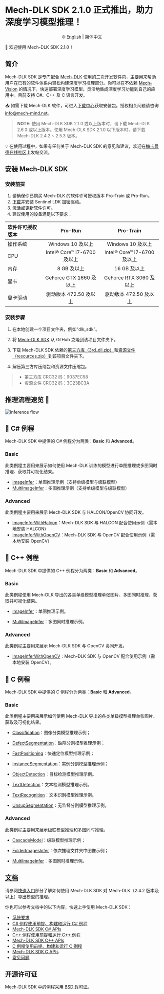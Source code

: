 #  Mech-DLK SDK 2.1.0 正式推出，助力深度学习模型推理！
<div align="center">

🌐 [English](README.md) | 简体中文

</div>

📢 欢迎使用 Mech-DLK SDK 2.1.0！

## 简介
Mech-DLK SDK 是专门配合 [Mech-DLK](https://www.mech-mind.com.cn/product/mech-dlk-offline-training-tools-for-deep-learning.html) 使用的二次开发软件包，主要用来帮助用户在已有的软件体系内轻松构建深度学习推理部分。你可以在不依赖 [Mech-Vision](https://www.mech-mind.com.cn/product/mech-vision-graphical-machine-vision-software.html) 的情况下，快速部署深度学习模型，灵活地集成深度学习功能到自己的应用中。目前支持 C#、C++ 及 C 语言开发。

📥 如需下载 Mech-DLK 软件，可进入[下载中心](https://downloads.mech-mind.com.cn/?tab=tab-dlk)获取安装包。授权相关问题请咨询 info@mech-mind.net。
> **NOTE**: 使用 Mech-DLK SDK 2.1.0 或以上版本时，请下载 Mech-DLK 2.6.0 或以上版本。使用 Mech-DLK SDK 2.1.0 以下版本时，请下载 Mech-DLK 2.4.2 ~ 2.5.3 版本。


💡 在使用过程中，如果有任何关于 Mech-DLK SDK 的意见和建议，欢迎在[梅卡曼德在线社区](https://community.mech-mind.com.cn/)上发帖交流。

## 安装 Mech-DLK SDK

### 安装前提

1. 请确保你已购买 Mech-DLK 的软件许可授权版本 Pro-Train 或 Pro-Run。
2. [下载](https://releasehub-1316409819.cos.accelerate.myqcloud.com/Download/Tools/Sentinel_LDK_Run-time_setup%2010.11.zip)并安装 Sentinel LDK 加密驱动。
3. [激活或更新](https://docs.mech-mind.net/zh/dlk-sdk-manual/2.1.0/faq/software-license.html#manage-license)软件许可。
4. 建议使用的设备满足以下要求：

|软件许可授权版本 | Pro-Run | Pro-Train
|  :----  | :----:  | :----:
|操作系统 |Windows 10 及以上 |Windows 10 及以上
|CPU |Intel® Core™ i7-6700 及以上 |Intel® Core™ i7-6700 及以上
|内存 |8 GB 及以上 |16 GB 及以上
|显卡 |GeForce GTX 1660 及以上 |GeForce RTX 3060 及以上
|显卡驱动 |驱动版本 472.50 及以上 |驱动版本 472.50 及以上

### 安装步骤

1. 在本地创建一个项目文件夹，例如“dlk_sdk”。

2. 将 [Mech-DLK SDK](https://github.com/MechMindRobotics/mechdlk_sdk/tree/v2.1.0) 从 GitHub 克隆到该项目文件夹下。

3. 下载 Mech-DLK SDK 依赖的[第三方库（3rd_dll.zip）](https://mechmindonedrive-my.sharepoint.com/:u:/r/personal/no-reply_onedrive_mech-mind-robotics_com_cn/Documents/Community/Download%20Center/Installations/Mech-DLK%20SDK%202.1.0/3rd_dll.zip?csf=1&web=1&e=tTh4E1)和[资源文件（resources.zip）](https://mechmindonedrive-my.sharepoint.com/:u:/r/personal/no-reply_onedrive_mech-mind-robotics_com_cn/Documents/Community/Download%20Center/Installations/Mech-DLK%20SDK%202.1.0/resources.zip?csf=1&web=1&e=L9WL2x)到该项目文件夹下。

4. 解压第三方库压缩包和资源文件压缩包。

> - 第三方库 CRC32 码：9037EC58
> - 资源文件 CRC32 码：3C23BC3A

## 推理流程速览 👀 
![inference flow](https://docs.mech-mind.net/download/github/DLK/inference-flow-zh.png)

## 📌 C# 例程
Mech-DLK SDK 中提供的 C# 例程分为两类：**Basic** 和 **Advanced**。

### Basic 
此类例程主要用来展示如何使用 Mech-DLK 训练的模型进行单图推理或多图同时推理、获取并可视化结果。

- [ImageInfer](https://github.com/MechMindRobotics/mechdlk_sdk/blob/v2.1.0/samples/csharp/Basic/ImageInfer/ImageInfer.cs)：单图推理示例（支持单级模型与级联模型）
- [MultiImageInfer](https://github.com/MechMindRobotics/mechdlk_sdk/blob/v2.1.0/samples/csharp/Basic/MutiImageInfer/MutiImageInfer.cs)：多图推理示例（支持单级模型与级联模型）

### Advanced
此类例程主要用来展示 Mech-DLK SDK 与 HALCON/OpenCV 协同开发。

- [ImageInferWithHalcon](https://github.com/MechMindRobotics/mechdlk_sdk/blob/v2.1.0/samples/csharp/Advanced/ImageInferWithHalcon/ImageInferWithHalcon.cs)：Mech-DLK SDK 与 HALCON 配合使用示例（需本地安装 HALCON）
- [ImageInferWithOpenCV](https://github.com/MechMindRobotics/mechdlk_sdk/blob/v2.1.0/samples/csharp/Advanced/ImageInferWithOpenCV/ImageInferWithOpenCV.cs)：Mech-DLK SDK 与 OpenCV 配合使用示例（需本地安装 OpenCV）

## 📌 C++ 例程
Mech-DLK SDK 中提供的 C++ 例程分为两类：**Basic** 和 **Advanced**。

### Basic
此类例程使用 Mech-DLK 导出的各类单级模型推理单张图片、多图同时推理、获取并可视化结果。

- [ImageInfer](https://github.com/MechMindRobotics/mechdlk_sdk/blob/v2.1.0/samples/cpp/Basic/ImageInfer/ImageInfer.cpp)：单图推理示例。

- [MultiImageInfer](https://github.com/MechMindRobotics/mechdlk_sdk/blob/v2.1.0/samples/cpp/Basic/MultiImageInfer/MultiImageInfer.cpp)：多图同时推理示例。

### Advanced
此类例程主要用来展示 Mech-DLK SDK 与 OpenCV 协同开发。

- [ImageInferWithOpenCV](https://github.com/MechMindRobotics/mechdlk_sdk/blob/v2.1.0/samples/cpp/Advanced/ImageInferWithOpenCV/ImageInferWithOpenCV.cpp)：Mech-DLK SDK 与 OpenCV 配合使用示例（需本地安装 OpenCV）。

## 📌 C 例程
Mech-DLK SDK 中提供的 C 例程分为两类：**Basic** 和 **Advanced**。

### Basic
此类例程主要用来展示如何使用 Mech-DLK 导出的各类单级模型推理单张图片、获取及可视化结果。

- [Classification](https://github.com/MechMindRobotics/mechdlk_sdk/blob/v2.1.0/samples/c/Basic/Classification.c)：图像分类模型推理示例；

- [DefectSegmentation](https://github.com/MechMindRobotics/mechdlk_sdk/blob/v2.1.0/samples/c/Basic/DefectSegmentation.c)：缺陷分割模型推理示例；

- [FastPositioning](https://github.com/MechMindRobotics/mechdlk_sdk/blob/v2.1.0/samples/c/Basic/FastPositioning.c)：快速定位模型推理示例；

- [InstanceSegmentation](https://github.com/MechMindRobotics/mechdlk_sdk/blob/v2.1.0/samples/c/Basic/InstanceSegmentation.c)：实例分割模型推理示例；

- [ObjectDetection](https://github.com/MechMindRobotics/mechdlk_sdk/blob/v2.1.0/samples/c/Basic/ObjectDetection.c)：目标检测模型推理示例。

- [TextDetection](https://github.com/MechMindRobotics/mechdlk_sdk/blob/v2.1.0/samples/c/Basic/TextDetection.c)：文本检测模型推理示例。

- [TextRecognition](https://github.com/MechMindRobotics/mechdlk_sdk/blob/v2.1.0/samples/c/Basic/TextRecognition.c)：文本识别模型推理示例。

- [UnsupSegmentation](https://github.com/MechMindRobotics/mechdlk_sdk/blob/v2.1.0/samples/c/Basic/UnsupSegmentation.c)：无监督分割模型推理示例。

### Advanced
此类例程主要用来展示级联模型推理和多图同时推理。

- [CascadeModel](https://github.com/MechMindRobotics/mechdlk_sdk/blob/v2.1.0/samples/c/Advanced/CascadeModel.c)：级联模型推理示例；

- [FolderImagesInfer](https://github.com/MechMindRobotics/mechdlk_sdk/blob/v2.1.0/samples/c/Advanced/FolderImagesInfer.c)：依次推理文件夹中图像示例；

- [MultiImageInfer](https://github.com/MechMindRobotics/mechdlk_sdk/blob/v2.1.0/samples/c/Advanced/MultiImageInfer.c)：多图同时推理示例。

## [文档](https://docs.mech-mind.net/zh/dlk-sdk-manual/2.1.0/dlk-sdk.html)
请参阅[快速入门](https://docs.mech-mind.net/zh/dlk-sdk-manual/2.1.0/infer-tutorial.html)部分了解如何使用 Mech-DLK SDK 对 Mech-DLK（2.4.2 版本及以上）导出模型的推理。

你也可以参考文档中的以下内容，快速上手使用 Mech-DLK SDK：
- [系统要求](https://docs.mech-mind.net/zh/dlk-sdk-manual/2.1.0/software-installation.html)
- [C# 例程使用前提、构建和运行 C# 例程](https://docs.mech-mind.net/zh/dlk-sdk-manual/2.1.0/samples/csharp-windows.html)
- [Mech-DLK SDK C# APIs](https://docs.mech-mind.net/api-reference/dlk-sdk-csharp-api/2.1.0/index.html)
- [C++ 例程使用前提和运行 C++ 例程](https://docs.mech-mind.net/zh/dlk-sdk-manual/2.1.0/samples/cpp-windows.html)
- [Mech-DLK SDK C++ APIs](https://docs.mech-mind.net/api-reference/dlk-sdk-cpp-api/2.1.0/index.html)
- [C 例程使用前提、构建和运行 C 例程](https://docs.mech-mind.net/zh/dlk-sdk-manual/2.1.0/samples/c-windows.html)
- [Mech-DLK SDK C APIs](https://docs.mech-mind.net/api-reference/dlk-sdk-c-api/2.1.0/index.html)
- [常见问题](https://docs.mech-mind.net/zh/dlk-sdk-manual/2.1.0/faq/faq.html)

## 开源许可证
Mech-DLK SDK 中的例程采用 [BSD 许可证](https://github.com/MechMindRobotics/mechdlk_sdk/blob/main/LICENSE)。